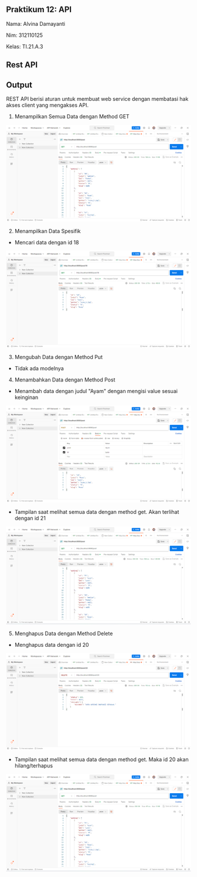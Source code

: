 ## Praktikum 12: API

Nama: Alvina Damayanti

Nim: 312110125

Kelas: TI.21.A.3

## Rest API

## Output

REST API berisi aturan untuk membuat web service dengan membatasi hak akses client yang mengakses API.

1. Menampilkan Semua Data dengan Method GET

![img1](img/1.png)

2. Menampilkan Data Spesifik

- Mencari data dengan id 18

![img2](img/2.png)

3. Mengubah Data dengan Method Put

- Tidak ada modelnya

4. Menambahkan Data dengan Method Post

- Menambah data dengan judul "Ayam" dengan mengisi value sesuai keinginan

![img3](img/3.png)

- Tampilan saat melihat semua data dengan method get. Akan terlihat dengan id 21

![img4](img/4.png)

5. Menghapus Data dengan Method Delete

- Menghapus data dengan id 20

![img5](img/5.png)

- Tampilan saat melihat semua data dengan method get. Maka id 20 akan hilang/terhapus

![img6](img/6.png)
